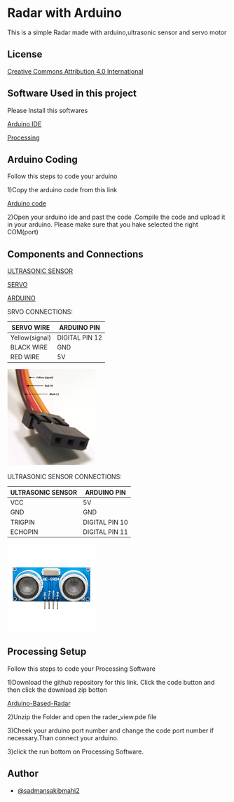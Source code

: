 
# Radar with Arduino

This is a simple Radar made with arduino,ultrasonic sensor and servo motor



## License

[Creative Commons Attribution 4.0 International](https://github.com/teamdigitale/licenses/blob/master/CC-BY-4.0)


## Software Used in this project

Please Install this softwares

[Arduino IDE](https://www.arduino.cc/en/software)

[Processing](https://processing.org/download)
    
## Arduino Coding
Follow this steps to code your arduino

1)Copy the arduino code from this link

[Arduino code](https://github.com/sadmansakibmahi2/Arduino-Based-Radar/blob/main/rader_code/rader_code.ino)

2)Open your arduino ide and past the code .Compile the code and upload it in your arduino. Please make sure that you hake selected the right COM(port)


## Components and Connections

[ULTRASONIC SENSOR](https://www.daraz.com.bd/catalog/?q=ultrasonic+sensor&_keyori=ss&from=input)

[SERVO](https://www.daraz.com.bd/catalog/?q=servo+motor&_keyori=ss&clickTrackInfo=textId--8508900868611874256__abId--235496__pvid--b6cd1d1f-e365-4f53-8801-89790b7d74a0__matchType--1__srcQuery--None__spellQuery--servo+motor&from=suggest_normal&sugg=servo+motor_0_1)


[ARDUINO](https://www.daraz.com.bd/catalog/?q=arduino+uno&_keyori=ss&from=input)

SRVO CONNECTIONS:

| SERVO WIRE | ARDUINO PIN |
| ------------- | ------------- |
| Yellow(signal)  | DIGITAL PIN 12  |
| BLACK WIRE  | GND |
| RED WIRE  | 5V  |


<img width="40%" img hight="40%" src="https://github.com/sadmansakibmahi2/Arduino-Based-Radar/blob/main/Image/Servo_Connections.png">


ULTRASONIC SENSOR CONNECTIONS:

| ULTRASONIC SENSOR | ARDUINO PIN |
| ------------- | ------------- |
| VCC   | 5V  |
| GND   | GND |
| TRIGPIN  | DIGITAL PIN 10  |
| ECHOPIN  | DIGITAL PIN 11  |



<img width="40%" img hight="40%" src="https://github.com/sadmansakibmahi2/Arduino-Based-Radar/blob/main/Image/ULTRA%20SONIC.jpg">




## Processing Setup
Follow this steps to code your Processing Software

1)Download the github repository for this link. Click the code button and then click the download zip botton

[ Arduino-Based-Radar](https://github.com/sadmansakibmahi2/Arduino-Based-Radar)

2)Unzip the Folder and open the rader_view.pde file 

3)Cheek your arduino port number and change the code port number if necessary.Than connect your arduino.

3)click the run bottom on Processing Software.


## Author

- [@sadmansakibmahi2](https://github.com/sadmansakibmahi2)
